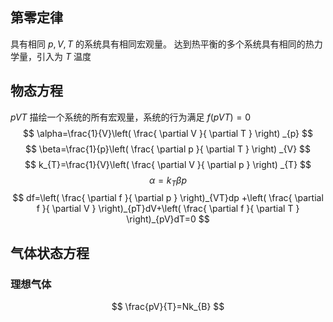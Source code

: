## 第零定律
具有相同 $\displaystyle p,V,T$ 的系统具有相同宏观量。
达到热平衡的多个系统具有相同的热力学量，引入为 $\displaystyle T$ 温度

## 物态方程
$\displaystyle pVT$ 描绘一个系统的所有宏观量，系统的行为满足 $\displaystyle f(pVT)=0$
$$
\alpha=\frac{1}{V}\left( \frac{ \partial V }{ \partial T }  \right) _{p}
$$
$$
\beta=\frac{1}{p}\left( \frac{ \partial p }{ \partial T }  \right) _{V}
$$
$$
k_{T}=\frac{1}{V}\left( \frac{ \partial V }{ \partial p }  \right) _{T}
$$
$$
\alpha=k_{T}\beta p
$$
$$
df=\left( \frac{ \partial f }{ \partial p }  \right)_{VT}dp +\left( \frac{ \partial f }{ \partial V }  \right)_{pT}dV+\left( \frac{ \partial f }{ \partial T }  \right)_{pV}dT=0
$$
## 气体状态方程
### 理想气体
$$
\frac{pV}{T}=Nk_{B}
$$